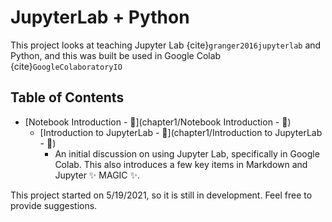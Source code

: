 # JupyterLab + Python

This project looks at teaching Jupyter Lab {cite}`granger2016jupyterlab` and Python, and this was built be used in Google Colab {cite}`GoogleColaboratoryIO`

## Table of Contents

* [Notebook Introduction - 🐸](chapter1/Notebook Introduction - 🐸)
    * [Introduction to JupyterLab - 🐘](chapter1/Introduction to JupyterLab - 🐘)
        * An initial discussion on using Jupyter Lab, specifically in Google Colab. This also introduces a few key items in Markdown and Jupyter ✨ MAGIC ✨.


This project started on 5/19/2021, so it is still in development. Feel free to provide suggestions. 

